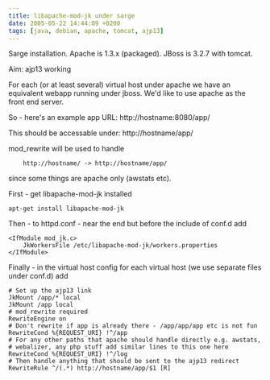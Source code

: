 ```yaml
---
title: libapache-mod-jk under sarge
date: 2005-05-22 14:44:09 +0200
tags: [java, debian, apache, tomcat, ajp13]
---
```


Sarge installation. Apache is 1.3.x (packaged). JBoss is 3.2.7 with tomcat.

Aim: ajp13 working

For each (or at least several) virtual host under apache we have an equivalent webapp running under jboss. We'd like to use apache as the front end server.

So - here's an example app URL: http://hostname:8080/app/

This should be accessable under: http://hostname/app/

mod_rewrite will be used to handle

```text
    http://hostname/ -> http://hostname/app/
```

since some things are apache only (awstats etc).

First - get libapache-mod-jk installed

```shell
apt-get install libapache-mod-jk
```

Then - to httpd.conf - near the end but before the include of conf.d add

```text
<IfModule mod_jk.c>
    JkWorkersFile /etc/libapache-mod-jk/workers.properties
</IfModule>
```

Finally - in the virtual host config for each virtual host (we use separate files under conf.d) add

```text
# Set up the ajp13 link
JkMount /app/* local
JkMount /app local
# mod_rewrite required
RewriteEngine on
# Don't rewrite if app is already there - /app/app/app etc is not fun
RewriteCond %{REQUEST_URI} !^/app
# For any other paths that apache should handle directly e.g. awstats,
# webalizer, any php stuff add similar lines to this one here
RewriteCond %{REQUEST_URI} !^/log
# Then handle anything that should be sent to the ajp13 redirect
RewriteRule ^/(.*) http://hostname/app/$1 [R]
```

